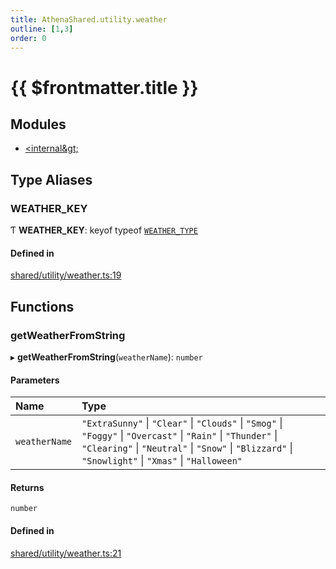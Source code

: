 ```yaml
---
title: AthenaShared.utility.weather
outline: [1,3]
order: 0
---
```


# {{ $frontmatter.title }}


## Modules

- [&lt;internal\&gt;](shared_utility_weather__internal_.md)

## Type Aliases

### WEATHER\_KEY

Ƭ **WEATHER\_KEY**: keyof typeof [`WEATHER_TYPE`](shared_utility_weather__internal_.md#WEATHER_TYPE)

#### Defined in

[shared/utility/weather.ts:19](https://github.com/Stuyk/altv-athena/blob/ae8402672/src/core/shared/utility/weather.ts#L19)

## Functions

### getWeatherFromString

▸ **getWeatherFromString**(`weatherName`): `number`

#### Parameters

| Name | Type |
| :------ | :------ |
| `weatherName` | ``"ExtraSunny"`` \| ``"Clear"`` \| ``"Clouds"`` \| ``"Smog"`` \| ``"Foggy"`` \| ``"Overcast"`` \| ``"Rain"`` \| ``"Thunder"`` \| ``"Clearing"`` \| ``"Neutral"`` \| ``"Snow"`` \| ``"Blizzard"`` \| ``"Snowlight"`` \| ``"Xmas"`` \| ``"Halloween"`` |

#### Returns

`number`

#### Defined in

[shared/utility/weather.ts:21](https://github.com/Stuyk/altv-athena/blob/ae8402672/src/core/shared/utility/weather.ts#L21)
